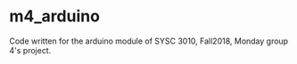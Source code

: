 # m4_arduino

Code written for the arduino module of SYSC 3010, Fall2018, Monday group 4's project.
